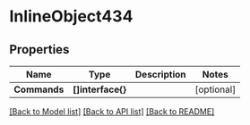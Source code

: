 # InlineObject434

## Properties

Name | Type | Description | Notes
------------ | ------------- | ------------- | -------------
**Commands** | **[]interface{}** |  | [optional] 

[[Back to Model list]](../README.md#documentation-for-models) [[Back to API list]](../README.md#documentation-for-api-endpoints) [[Back to README]](../README.md)


